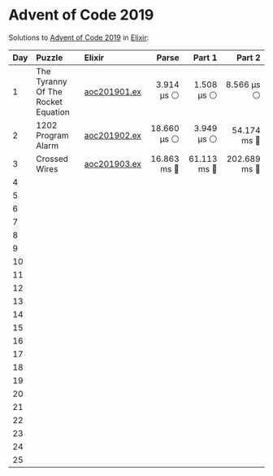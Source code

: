 # Advent of Code 2019

Solutions to [Advent of Code 2019](https://adventofcode.com/2019/) in [Elixir](https://elixir-lang.org/):

| Day  | Puzzle                             | Elixir                                                             |       Parse |      Part 1 |       Part 2 |
| :--- | :--------------------------------- | :----------------------------------------------------------------- | ----------: | ----------: | -----------: |
| 1    | The Tyranny Of The Rocket Equation | [aoc201901.ex](01_the_tyranny_of_the_rocket_equation/aoc201901.ex) |  3.914 µs ⚪️ |  1.508 µs ⚪️ |   8.566 µs ⚪️ |
| 2    | 1202 Program Alarm                 | [aoc201902.ex](02_1202_program_alarm/aoc201902.ex)                 | 18.660 µs ⚪️ |  3.949 µs ⚪️ |  54.174 ms 🔵 |
| 3    | Crossed Wires                      | [aoc201903.ex](03_crossed_wires/aoc201903.ex)                      | 16.863 ms 🔵 | 61.113 ms 🔵 | 202.689 ms 🔵 |
| 4    |                                    |                                                                    |             |             |              |
| 5    |                                    |                                                                    |             |             |              |
| 6    |                                    |                                                                    |             |             |              |
| 7    |                                    |                                                                    |             |             |              |
| 8    |                                    |                                                                    |             |             |              |
| 9    |                                    |                                                                    |             |             |              |
| 10   |                                    |                                                                    |             |             |              |
| 11   |                                    |                                                                    |             |             |              |
| 12   |                                    |                                                                    |             |             |              |
| 13   |                                    |                                                                    |             |             |              |
| 14   |                                    |                                                                    |             |             |              |
| 15   |                                    |                                                                    |             |             |              |
| 16   |                                    |                                                                    |             |             |              |
| 17   |                                    |                                                                    |             |             |              |
| 18   |                                    |                                                                    |             |             |              |
| 19   |                                    |                                                                    |             |             |              |
| 20   |                                    |                                                                    |             |             |              |
| 21   |                                    |                                                                    |             |             |              |
| 22   |                                    |                                                                    |             |             |              |
| 23   |                                    |                                                                    |             |             |              |
| 24   |                                    |                                                                    |             |             |              |
| 25   |                                    |                                                                    |             |             |              |
